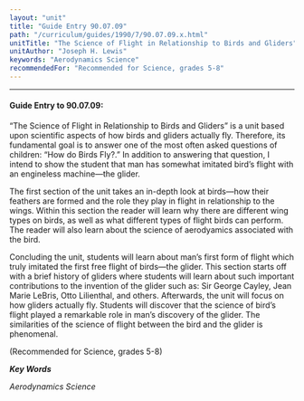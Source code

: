 ```yaml
---
layout: "unit"
title: "Guide Entry 90.07.09"
path: "/curriculum/guides/1990/7/90.07.09.x.html"
unitTitle: "The Science of Flight in Relationship to Birds and Gliders"
unitAuthor: "Joseph H. Lewis"
keywords: "Aerodynamics Science"
recommendedFor: "Recommended for Science, grades 5-8"
---
```

<body>
<hr/>
 <h4>
  Guide Entry to 90.07.09:
 </h4>
 “The Science of Flight in Relationship to Birds and Gliders” is a unit based upon scientific aspects of how birds and gliders actually fly. Therefore, its fundamental goal is to answer one of the most often asked questions of children: “How do Birds Fly?.” In addition to answering that question, I intend to show the student that man has somewhat imitated bird’s flight with an engineless machine—the glider.
 <p>
  The first section of the unit takes an in-depth look at birds—how their feathers are formed and the role they play in flight in relationship to the wings. Within this section the reader will learn why there are different wing types on birds, as well as what different types of flight birds can perform. The reader will also learn about the science of aerodyamics associated with the bird.
 </p>
 <p>
  Concluding the unit, students will learn about man’s first form of flight which truly imitated the first free flight of birds—the glider. This section starts off with a brief history of gliders where students will learn about such important contributions to the invention of the glider such as: Sir George Cayley, Jean Marie LeBris, Otto Lilienthal, and others. Afterwards, the unit will focus on how gliders actually fly. Students will discover that the science of bird’s flight played a remarkable role in man’s discovery of the glider. The similarities of the science of flight between the bird and the glider is phenomenal.
 </p>
 <p>
  (Recommended for Science, grades 5-8)
 </p>
<p>
  <b>
   <i>
    Key Words
   </i>
  </b>
  <br/>
 </p>
 <p>
  <i>
   Aerodynamics Science
  </i>
 </p>

</body>